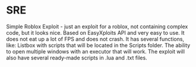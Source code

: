 # SRE
Simple Roblox Exploit - just an exploit for a roblox, not containing complex code, but it looks nice. Based on EasyXploits API and very easy to use. It does not eat up a lot of FPS and does not crash. It has several functions, like: Listbox with scripts that will be located in the Scripts folder. The ability to open multiple windows with an executor that will work. The exploit will also have several ready-made scripts in .lua and .txt files.
